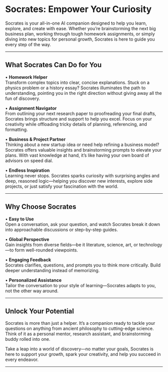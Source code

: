 # Socrates: Empower Your Curiosity

Socrates is your all-in-one AI companion designed to help you learn, explore, and create with ease. Whether you’re brainstorming the next big business plan, working through tough homework assignments, or simply diving into new topics for personal growth, Socrates is here to guide you every step of the way.

---

## What Socrates Can Do for You

• **Homework Helper**  
  Transform complex topics into clear, concise explanations. Stuck on a physics problem or a history essay? Socrates illuminates the path to understanding, pointing you in the right direction without giving away all the fun of discovery.

• **Assignment Navigator**  
  From outlining your next research paper to proofreading your final drafts, Socrates brings structure and support to help you excel. Focus on your creativity while offloading tricky details of planning, referencing, and formatting.

• **Business & Project Partner**  
  Thinking about a new startup idea or need help refining a business model? Socrates offers valuable insights and brainstorming prompts to elevate your plans. With vast knowledge at hand, it’s like having your own board of advisors on speed dial.

• **Endless Inspiration**  
  Learning never stops. Socrates sparks curiosity with surprising angles and deep, reasoned logic—helping you discover new interests, explore side projects, or just satisfy your fascination with the world.

---

## Why Choose Socrates

• **Easy to Use**  
  Open a conversation, ask your question, and watch Socrates break it down into approachable discussions or step-by-step guides.

• **Global Perspective**  
  Gain insights from diverse fields—be it literature, science, art, or technology—to form well-rounded viewpoints.

• **Engaging Feedback**  
  Socrates clarifies, questions, and prompts you to think more critically. Build deeper understanding instead of memorizing.

• **Personalized Assistance**  
  Tailor the conversation to your style of learning—Socrates adapts to you, not the other way around.

---

## Unlock Your Potential

Socrates is more than just a helper. It’s a companion ready to tackle your questions on anything from ancient philosophy to cutting-edge science. Think of it as a personal mentor, research assistant, and brainstorming buddy rolled into one.

Take a leap into a world of discovery—no matter your goals, Socrates is here to support your growth, spark your creativity, and help you succeed in every endeavor.

---